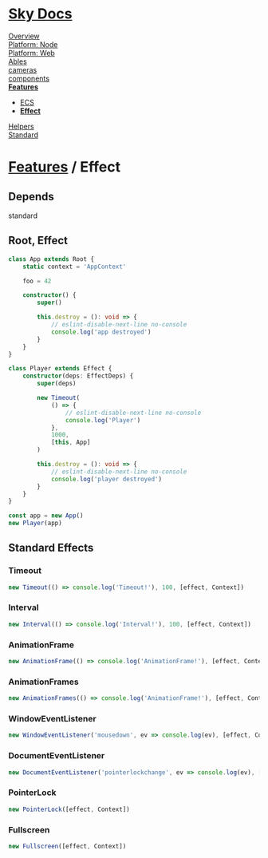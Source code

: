 <!--- This Effect was auto-generated using "npx sky readme" --> 

# [Sky Docs](/README.md)

[Overview](..%2F..%2Fdocs%2Foverview%2FOverview.md)   
[Platform: Node](..%2F..%2F%40node%2FPlatform%3A%20Node.md)   
[Platform: Web](..%2F..%2F%40web%2FPlatform%3A%20Web.md)   
[Ables](..%2F..%2Fables%2FAbles.md)   
[cameras](..%2F..%2Fcameras%2Fcameras.md)   
[components](..%2F..%2Fcomponents%2Fcomponents.md)   
**[Features](..%2F..%2Ffeatures%2FFeatures.md)**   
* [ECS](..%2F..%2Ffeatures%2Fecs%2FECS.md)
* **[Effect](..%2F..%2Ffeatures%2Feffect%2FEffect.md)**
  
[Helpers](..%2F..%2Fhelpers%2FHelpers.md)   
[Standard](..%2F..%2Fstandard%2FStandard.md)   

# [Features](..%2F..%2Ffeatures%2FFeatures.md) / Effect

## Depends

standard  

## Root, Effect

```typescript
class App extends Root {
    static context = 'AppContext'

    foo = 42

    constructor() {
        super()

        this.destroy = (): void => {
            // eslint-disable-next-line no-console
            console.log('app destroyed')
        }
    }
}

class Player extends Effect {
    constructor(deps: EffectDeps) {
        super(deps)

        new Timeout(
            () => {
                // eslint-disable-next-line no-console
                console.log('Player')
            },
            1000,
            [this, App]
        )

        this.destroy = (): void => {
            // eslint-disable-next-line no-console
            console.log('player destroyed')
        }
    }
}

const app = new App()
new Player(app)

```

## Standard Effects

### Timeout

```typescript
new Timeout(() => console.log('Timeout!'), 100, [effect, Context])

```

### Interval

```typescript
new Interval(() => console.log('Interval!'), 100, [effect, Context])

```

### AnimationFrame

```typescript
new AnimationFrame(() => console.log('AnimationFrame!'), [effect, Context])

```

### AnimationFrames

```typescript
new AnimationFrames(() => console.log('AnimationFrame!'), [effect, Context])

```

### WindowEventListener

```typescript
new WindowEventListener('mousedown', ev => console.log(ev), [effect, Context], { once: true })

```

### DocumentEventListener

```typescript
new DocumentEventListener('pointerlockchange', ev => console.log(ev), [effect, Context], { once: true })

```

### PointerLock

```typescript
new PointerLock([effect, Context])

```

### Fullscreen

```typescript
new Fullscreen([effect, Context])

```